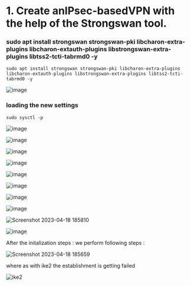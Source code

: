 # 1. Create anIPsec-basedVPN with the help of the Strongswan tool.
### sudo apt install strongswan strongswan-pki libcharon-extra-plugins libcharon-extauth-plugins libstrongswan-extra-plugins libtss2-tcti-tabrmd0 -y

`sudo apt install strongswan strongswan-pki libcharon-extra-plugins libcharon-extauth-plugins libstrongswan-extra-plugins libtss2-tcti-tabrmd0 -y`

![image](https://user-images.githubusercontent.com/68326118/229407567-ec666ac2-b3dc-49f4-978f-bae82ee6133e.png)

### loading the new settings 
`sudo sysctl -p`

![image](https://user-images.githubusercontent.com/68326118/229409132-c9732d1e-5f4b-4a9a-b471-8a3f8d54d025.png)

![image](https://user-images.githubusercontent.com/68326118/230721511-55bab938-09be-4f17-981c-0dfd18d13b76.png)

![image](https://user-images.githubusercontent.com/68326118/230721859-79f08289-e417-4ae6-89d4-ef6c7fe2ae1a.png)

![image](https://user-images.githubusercontent.com/68326118/230722045-06e2ff0a-2282-4087-9ee6-1920a7125596.png)

![image](https://user-images.githubusercontent.com/68326118/230722185-fd6d9d90-7c94-4026-9ca0-080eba888e6c.png)

![image](https://user-images.githubusercontent.com/68326118/230722305-f75560ef-fc82-4bc9-bcdd-b491df366164.png)

![image](https://user-images.githubusercontent.com/68326118/230722578-d5a81893-e100-48b6-88f5-d839aabd735f.png)

![image](https://user-images.githubusercontent.com/68326118/230722623-b610cb2f-74b7-4b0f-a228-333ed59d079f.png)

![Screenshot 2023-04-18 185810](https://user-images.githubusercontent.com/68326118/232939905-3e144a61-3fc0-47ed-a377-fbd0fc0d935d.png)

![image](https://user-images.githubusercontent.com/68326118/230723117-26becce3-1694-4a34-a3db-cf0a29865443.png)

After the initalization steps : 
we perform following steps : 

![Screenshot 2023-04-18 185659](https://user-images.githubusercontent.com/68326118/232939969-1691f107-8fca-49aa-b826-ab7c39a1d482.png)

where as with ike2 the establishment is getting failed 

![ike2](https://user-images.githubusercontent.com/68326118/232939510-515215db-7186-45b7-a644-67f91c8b064b.png)
